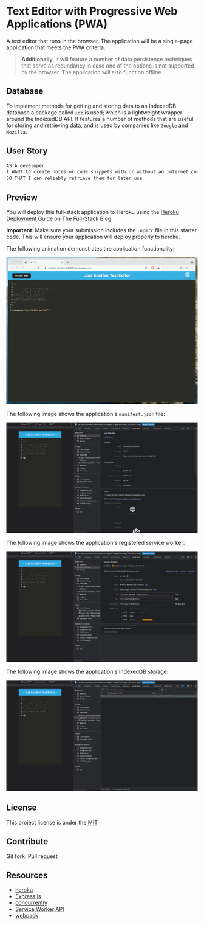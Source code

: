 # Text Editor with Progressive Web Applications (PWA) 
A text editor that runs in the browser. The application will be a single-page application that meets the PWA criteria. 

>**Additionally**, it will feature a number of data persistence techniques that serve as redundancy in case one of the options is not supported by the browser. The application will also function offline.

## Database

To implement methods for getting and storing data to an IndexedDB database a package called `idb` is used; which is a lightweight wrapper around the IndexedDB API. It features a number of methods that are useful for storing and retrieving data, and is used by companies like `Google` and `Mozilla`.

## User Story

```md
AS A developer
I WANT to create notes or code snippets with or without an internet connection
SO THAT I can reliably retrieve them for later use
```

## Preview

You will deploy this full-stack application to Heroku using the [Heroku Deployment Guide on The Full-Stack Blog](https://coding-boot-camp.github.io/full-stack/heroku/heroku-deployment-guide).

**Important**: Make sure your submission includes the `.npmrc` file in this starter code.  This will ensure your application will deploy properly to heroku.

The following animation demonstrates the application functionality:

![Demonstration of the finished Module 19 Challenge being used in the browser and then installed.](./Assets/00-demo.gif)

The following image shows the application's `manifest.json` file:

![Demonstration of the finished Module 19 Challenge with a manifest file in the browser.](./Assets/01-manifest.png)

The following image shows the application's registered service worker:

![Demonstration of the finished Module 19 Challenge with a registered service worker in the browser.](./Assets/02-service-worker.png)

The following image shows the application's IndexedDB storage:

![Demonstration of the finished Module 19 Challenge with a IndexedDB storage named 'jate' in the browser.](./Assets/03-idb-storage.png)

## License

This project license is under the [MIT](https://opensource.org/licenses/MIT)

## Contribute

Git fork. Pull request

## Resources

* [heroku](https://dashboard.heroku.com/)
* [Express.js](https://www.npmjs.com/package/concurrently)
* [concurrently](https://www.npmjs.com/package/concurrently)
* [Service Worker API](https://developer.mozilla.org/en-US/docs/Web/API/Service_Worker_API)
* [webpack](https://webpack.js.org/)
